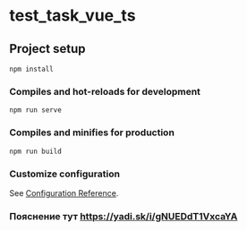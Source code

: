 # test_task_vue_ts

## Project setup
```
npm install
```

### Compiles and hot-reloads for development
```
npm run serve
```

### Compiles and minifies for production
```
npm run build
```

### Customize configuration
See [Configuration Reference](https://cli.vuejs.org/config/).


### Пояснение тут https://yadi.sk/i/gNUEDdT1VxcaYA